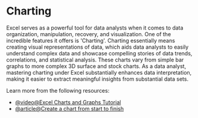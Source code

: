 # Charting 

Excel serves as a powerful tool for data analysts when it comes to data organization, manipulation, recovery, and visualization. One of the incredible features it offers is 'Charting'. Charting essentially means creating visual representations of data, which aids data analysts to easily understand complex data and showcase compelling stories of data trends, correlations, and statistical analysis. These charts vary from simple bar graphs to more complex 3D surface and stock charts. As a data analyst, mastering charting under Excel substantially enhances data interpretation, making it easier to extract meaningful insights from substantial data sets.

Learn more from the following resources:

- [@video@Excel Charts and Graphs Tutorial](https://www.youtube.com/watch?v=eHtZrIb0oWY)
- [@article@Create a chart from start to finish](https://support.microsoft.com/en-gb/office/create-a-chart-from-start-to-finish-0baf399e-dd61-4e18-8a73-b3fd5d5680c2)
